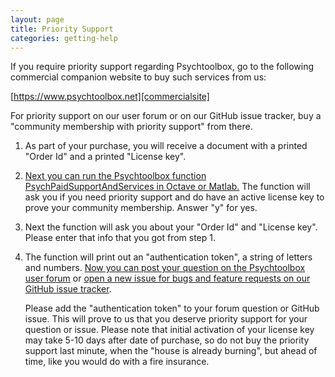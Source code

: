 ```yaml
---
layout: page
title: Priority Support
categories: getting-help
---
```


 If you require priority support regarding Psychtoolbox, go to the
 following commercial companion website to buy such services from us:

 [https://www.psychtoolbox.net][commercialsite]

 For priority support on our user forum or on our GitHub issue tracker, buy a
 "community membership with priority support" from there.

 1. As part of your purchase, you will receive a document with a printed
    "Order Id" and a printed "License key".

 2. [Next you can run the Psychtoolbox function PsychPaidSupportAndServices in Octave
    or Matlab.][PsychPaidSupportAndServices] The function will ask you if you need priority support and do have
    an active license key to prove your community membership. Answer "y" for yes.

 3. Next the function will ask you about your "Order Id" and "License key".
    Please enter that info that you got from step 1.

 4. The function will print out an "authentication token", a string of letters and
    numbers. [Now you can post your question on the Psychtoolbox user forum][forum]
    or [open a new issue for bugs and feature requests on our GitHub issue tracker][issues].

    Please add the "authentication token" to your forum question or GitHub issue.
    This will prove to us that you deserve priority support for your question or
    issue. Please note that initial activation of your license key may take 5-10
    days after date of purchase, so do not buy the priority support last minute,
    when the "house is already burning", but ahead of time, like you would do
    with a fire insurance.

[commercialsite]: https://www.psychtoolbox.net/#future
[forum]: /forum
[issues]: https://github.com/Psychtoolbox-3/Psychtoolbox-3/issues
[PsychPaidSupportAndServices]: https://raw.github.com/Psychtoolbox-3/Psychtoolbox-3/beta/Psychtoolbox/PsychDocumentation/PsychPaidSupportAndServices.m
